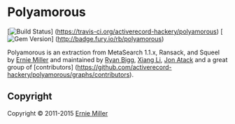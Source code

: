 # Polyamorous

[![Build Status](https://travis-ci.org/activerecord-hackery/polyamorous.svg)]
(https://travis-ci.org/activerecord-hackery/polyamorous)
[![Gem Version](https://badge.fury.io/rb/polyamorous.svg)]
(http://badge.fury.io/rb/polyamorous)

Polyamorous is an extraction from MetaSearch 1.1.x, Ransack, and Squeel by
[Ernie Miller](http://twitter.com/erniemiller) and maintained by
[Ryan Bigg](http://twitter.com/ryanbigg),
[Xiang Li](http://bigxiang.github.io),
[Jon Atack](http://twitter.com/jonatack) and a great group of
[contributors]
(https://github.com/activerecord-hackery/polyamorous/graphs/contributors).

## Copyright

Copyright &copy; 2011-2015 [Ernie Miller](http://twitter.com/erniemiller)
